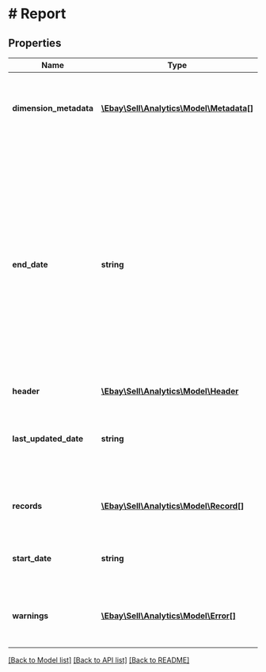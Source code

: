 # # Report

## Properties

Name | Type | Description | Notes
------------ | ------------- | ------------- | -------------
**dimension_metadata** | [**\Ebay\Sell\Analytics\Model\Metadata[]**](Metadata.md) | A complex type containing the header of the report and the type of data containted in the rows of the report. | [optional]
**end_date** | **string** | The time stamp is formatted as an ISO 8601 string, which is based on the 24-hour Universal Coordinated Time (UTC) clock. If you specify an end date that is beyond the lastUpdatedDate value, eBay returns a report that contains data only up to the lastUpdateDate date. Format: [YYYY]-[MM]-[DD]T[hh]:[mm]:[ss].[sss]Z Example: 2018-08-20T07:09:00.000Z | [optional]
**header** | [**\Ebay\Sell\Analytics\Model\Header**](Header.md) |  | [optional]
**last_updated_date** | **string** | The date and time, in ISO 8601 format, that indicates the last time the data returned in the report was updated. | [optional]
**records** | [**\Ebay\Sell\Analytics\Model\Record[]**](Record.md) | A complex type containing the individual data records for the traffic report. | [optional]
**start_date** | **string** | The start date of the date range used to calculate the report, in ISO 8601 format. | [optional]
**warnings** | [**\Ebay\Sell\Analytics\Model\Error[]**](Error.md) | An array of any process errors or warnings that were generated during the processing of the call processing. | [optional]

[[Back to Model list]](../../README.md#models) [[Back to API list]](../../README.md#endpoints) [[Back to README]](../../README.md)

